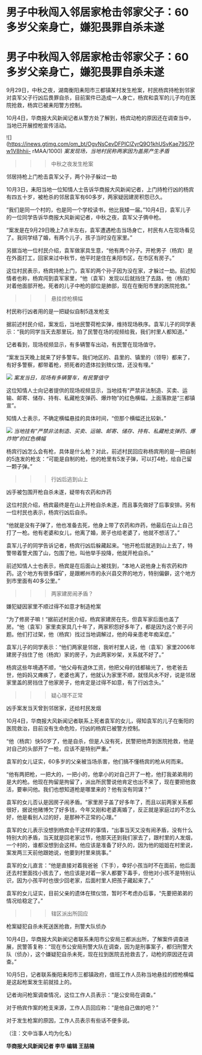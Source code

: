 # 男子中秋闯入邻居家枪击邻家父子：60多岁父亲身亡，嫌犯畏罪自杀未遂

# 男子中秋闯入邻居家枪击邻家父子：60多岁父亲身亡，嫌犯畏罪自杀未遂

9月29日，中秋之夜，湖南衡阳耒阳市三都镇某村发生枪案，村民杨宾持枪到邻家对袁军父子行凶后畏罪自杀，目前案件已造成一人身亡，杨宾和袁军的儿子均在医院抢救，杨宾已被耒阳警方控制。

10月4日，华商报大风新闻记者从警方处了解到，杨宾动枪的原因还在调查当中，当地已开展控枪宣传活动。

![](https://inews.gtimg.com/om_bt/OgvNsCevDFPlClZyrQ9O1khUSvKae79S7Pw1V8hhii-
rMAA/1000) _案发现场，当地村民称两家因为盖房产生矛盾_

>>>中秋之夜发生枪案

邻居持枪上门枪击袁军父子，两个孙子躲过一劫

10月3日，耒阳当地一位知情人士告诉华商报大风新闻记者，上门持枪行凶的杨宾有四五十岁，被枪杀的邻居袁军有60多岁，两家疑因建房积怨已久。

“我们是同一个村的，也是同一个学校读书，他比我矮一届。”10月4日，袁军儿子的一位同学告诉华商报大风新闻记者，中秋之夜，袁军父子俩中枪。

“案发是在9月29日晚上7点半左右，袁军遭遇枪击当场身亡，村民有人在现场看见了。我同学结了婚，有两个儿子，孩子当时没在家里。”

另据当地一位村民介绍，袁军做家具生意，“他有两个孙子。开枪男子（杨宾）是在外面打工，回家来过中秋节，他平时是住在耒阳市区，在市区有房子。”

这位村民表示，杨宾持枪上门，袁军的两个孙子因为没在家，才躲过一劫。前述知情者也称，杨宾闯到袁军家里，“他（袁军）发现以后就挡住了去路，他（杨宾）对着他面部开枪。死者的儿子中枪的部位是肺部，现在在衡阳市里的医院抢救。”

>>>悬挂控枪横幅

村民称行凶者用的是一把疑似自制5连发枪支

据前述村民介绍，案发后，当地民警荷枪实弹，维持现场秩序。袁军儿子的同学表示：“我的同学当天去那里玩，拍了民警在场的视频给我，我们村里人都知道。”

记者看到，现场视频显示，有多辆警车出动，有民警在现场值守。

“案发当天晚上就来了好多警车。我们地区的、县里的、镇里的（领导）都来了，有好多警察，都带着枪，把死者的遗体拉到殡仪馆，还没有埋。”

![](https://inews.gtimg.com/om_bt/OUiQBtxp38CJUNOEGNoObD2iV_Y4fRwbNAmE5h7HDC0UsAA/1000)
_案发当日，现场有多辆警车，有民警值守_

这位知情人士向记者提供的现场视频显示，当地挂有“严禁非法制造、买卖、运输、邮寄、储存、持有、私藏枪支弹药、爆炸物”的红色横幅，上面落款是“三都镇宣”。

知情人士表示，不确定横幅悬挂的具体时间，“但那个横幅还比较新。”

![](https://inews.gtimg.com/om_bt/OPzZqf2C8InFxHKxz6C-EzUbX9qYFNQufXyEXf9rzj9kQAA/1000)
_当地挂有“严禁非法制造、买卖、运输、邮寄、储存、持有、私藏枪支弹药、爆炸物”的红色横幅_

杨宾行凶怎么会有枪，具体是什么枪？对此，前述村民回应称杨宾用的是一把自制的5连发的枪支：“可能是自制的枪，他的枪里有5发子弹，可以打4枪，给自己留一颗子弹。”

>>>行凶后逃到山上

凶手被包围开枪自杀未遂，疑带有农药和炸药

这位村民介绍，杨宾最终是在山上开枪自杀未遂，而且事先做好了后事安排。另有一位村民也表示，杨宾行凶后自杀。

“他就是没有子弹了，他也准备去死，他身上带了农药和炸药，他最后在山上自己打了一枪。他有老婆和女儿，他离了婚，房子也给老婆了，他就不想活了。”

袁军儿子的同学告诉记者，杨宾行凶后躲藏起来。“他开枪后就逃到山上去了，特警带着警犬围了山，包围了他，叫他举手投降，他就开枪自杀。”

前述知情人士也表示，杨宾是在后面山上被找到，“本地人说他身上有农药和炸药。这个地方有很多煤矿，是跟郴州市的永兴县交界的地方，特别偏僻，这个地方到市里面有40多公里。”

>>>两家建房闹矛盾？

嫌犯疑因家里不顺过得不如意才制造枪案

“为了修房子嘛！”据前述村民介绍，杨宾家建房在先，但袁军家后面也盖了房。“他（袁军）家里卖家具几十年了，两家积怨好多年了，都是因为这个房子问题。他们打过架，他（杨宾）找过当地调解过，他的母亲患老年痴呆症。”

袁军儿子的同学表示：“他们两家是邻居，我听村里人说，他（袁军）家里2006年建房子挡住了他（杨宾）家的房子，为此两家吵架，关系就不好了。”

杨宾这些年境遇不顺，“他父母有退休工资，他把父母的钱都输光了，他老爸去世，他妈妈又瘫痪了，老婆也离了，他就认为家里不顺，就怪风水不好，说是邻居家里盖的房挡住了他家房子，他肯定是过得不如意，有了行凶念头。”

>>>疑心理不正常

凶手案发当天曾到邻居家，还给村民发烟

10月4日，华商报大风新闻记者联系上死者袁军的女儿，得知袁军的儿子在衡阳的医院救治，目前没有生命危险，行凶的杨宾已被警方控制。

“他（杨宾）快50岁了，他是自杀，但是人没有死，民警把他弄到医院抢救，他是对自己的头部开了一枪，应该不是特别严重。”

袁军的女儿证实，60多岁的父亲被当场杀害，他们搞不懂杨宾的枪从何而来。

“他有两把枪，一把大的，一把小的，他拿小的对自己开了一枪，他打我弟弟用的是大的枪。他现在拘留是拘留了，派出所民警说他肯定也出不来了，现在要把他救活，要审问他。我们也想知道枪是哪里来的？他有没有同谋？”

袁军的女儿否认是因房子闹矛盾。“家里房子盖了好多年了，而且以前两家关系都很好，据说他赌博欠了好多钱，今年又刚和老婆离婚了，反正就是家庭过的不怎么好，他是看别人过的好，是那种不正常的心理。”

袁军的女儿表示没想到杨宾会干这样的事情，“出事当天又没有闹矛盾，没有什么特别大的矛盾，当天就是回老家过节，他那天还到我们家去了，跟村里的人发烟，一个村的，谁都没想到会这样。他应该是准备了好久的，因为他的姐姐在村里说，案发两三天前他跟她说，他要到村里来挑事。”

袁军的女儿直言：“他是直接对着我爸爸（下手），幸好小孩当时不在面前，他后面还去村里面找小孩去了，他应该是对着一家人都要下毒手，但他对小孩不是特别认识，因为小孩平时也很少回老家，后面村里人把孩子藏起来了。”

袁军的女儿证实，目前父亲的遗体在殡仪馆，暂时不考虑办后事，“先要把弟弟的情况给稳定了。”

>>>辖区派出所回应

枪案疑犯自杀未死送医抢救，刑警大队侦办

10月4日，华商报大风新闻记者联系耒阳市公安局三都派出所，了解案件调查进展，民警答复称：“现在市公安局刑警大队在调查，因为是刑事案子，都归刑警大队（侦办），这个嫌疑犯自杀未死，现在拉到医院去抢救去了，动枪的原因还在调查。”

10月5日，记者联系衡阳耒阳市三都镇政府，值班工作人员称当地悬挂的控枪横幅是这起枪案发生前就挂上的。

记者询问枪案调查情况，这位工作人员表示：“是公安局在调查。”

对于杨宾作案的枪支来源，工作人员回应称：“是他自己做的吧？”

对于发生枪案的原因，工作人员表示有些话不便多说。

（注：文中当事人均为化名）

**华商报大风新闻记者 李华 编辑 王喆楠**

